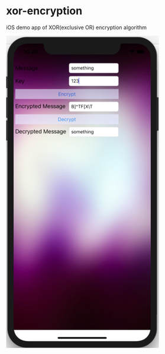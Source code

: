 # xor-encryption
iOS demo app of XOR(exclusive OR) encryption algorithm

![Image of App](https://github.com/Fun1hero/xor-encryption/blob/master/app.png)
